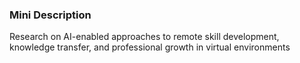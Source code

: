 ### Mini Description

Research on AI-enabled approaches to remote skill development, knowledge transfer, and professional growth in virtual environments
